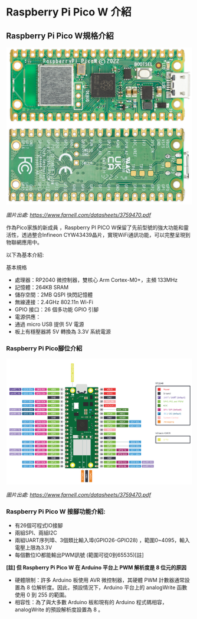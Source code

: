 # Raspberry Pi Pico W 介紹

## Raspberry Pi Pico W規格介紹 <a href="#hlk124867738" id="hlk124867738"></a>

![](<../.gitbook/assets/0 (16).png>)

_圖片出處: https://www.farnell.com/datasheets/3759470.pdf_

作為Pico家族的新成員 ，Raspberry PI PICO W保留了先前型號的強大功能和靈活性，透過整合Infineon CYW43439晶片，實現WiFi通訊功能，可以完整呈現到物聯網應用中。

以下為基本介紹:

基本規格

* 處理器：RP2040 微控制器，雙核心 Arm Cortex-M0+，主頻 133MHz
* 記憶體：264KB SRAM
* 儲存空間：2MB QSPI 快閃記憶體
* 無線連接：2.4GHz 802.11n Wi-Fi
* GPIO 接口：26 個多功能 GPIO 引腳
* 電源供應：
* 通過 micro USB 提供 5V 電源
* 板上有穩壓器將 5V 轉換為 3.3V 系統電源

### Raspberry Pi Pico腳位介紹 <a href="#hlk124870888" id="hlk124870888"></a>

![](<../.gitbook/assets/1 (17).png>)

_圖片出處: https://www.farnell.com/datasheets/3759470.pdf_

### **Raspberry Pi Pico W 接腳功能介紹:**

* 有26個可程式IO接腳
* 兩組SPI、兩組I2C
* 兩組UART序列埠、3個類比輸入埠(GPIO26-GPIO28) ，範圍0\~4095，輸入電壓上限為3.3V
* 每個數位IO都能輸出PWM訊號 (範圍可從0到65535)\[註]

**\[註] 但 Raspberry Pi Pico W 在 Arduino 平台上 PWM 解析度是 8 位元的原因**

* 硬體限制：許多 Arduino 板使用 AVR 微控制器，其硬體 PWM 計數器通常設置為 8 位解析度。因此，預設情況下，Arduino 平台上的 analogWrite 函數使用 0 到 255 的範圍。
* 相容性：為了與大多數 Arduino 板和現有的 Arduino 程式碼相容，analogWrite 的預設解析度設置為 8 。
